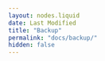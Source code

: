 ```yaml
---
layout: nodes.liquid
date: Last Modified
title: "Backup"
permalink: "docs/backup/"
hidden: false
---
```

